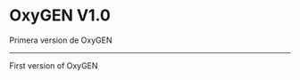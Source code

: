 # OxyGEN V1.0


Primera version de OxyGEN

-------------------------------------------

First version of OxyGEN
